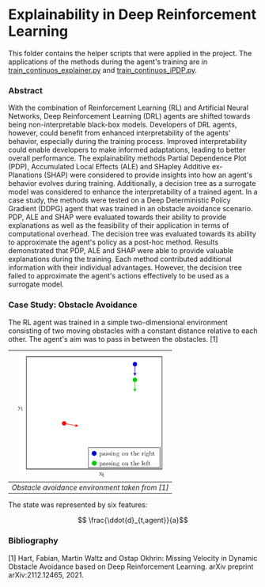 # Explainability in Deep Reinforcement Learning

This folder contains the helper scripts that were applied in the project.
The applications of the methods during the agent's training are in [train_continuos_explainer.py](../run/train_continuous_explainer.py) and [train_continuos_iPDP.py](../run/train_continuous_iPDP.py).

### Abstract
With the combination of Reinforcement Learning (RL) and Artificial Neural Networks, Deep Reinforcement Learning (DRL) agents are shifted towards being non-interpretable black-box models.
Developers of DRL agents, however, could benefit from enhanced interpretability of the agents' behavior, especially during the training process.
Improved interpretability  could enable developers to make informed adaptations, leading to better overall performance.
The explainability methods Partial Dependence Plot (PDP), Accumulated Local Effects (ALE) and SHapley Additive ex-
Planations (SHAP) were considered to provide insights into how an agent's  behavior evolves during training.
Additionally, a decision tree as a surrogate model was considered to enhance the interpretability of a trained agent.
In a case study, the methods were tested on a Deep Deterministic Policy Gradient (DDPG) agent that was trained in an obstacle avoidance scenario.
PDP, ALE and SHAP were evaluated towards their ability to provide explanations as well as the feasibility of their application in terms of computational overhead.
The decision tree was evaluated towards its ability to approximate the agent's policy as a post-hoc method.
Results demonstrated that PDP, ALE and SHAP were able to provide valuable explanations during the training.
Each method contributed additional information with their individual advantages.
However, the decision tree failed to approximate the agent's actions effectively to be used as a surrogate model.

### Case Study: Obstacle Avoidance
The RL agent was trained in a simple two-dimensional environment consisting of two moving obstacles with a constant distance relative to each other.
The agent's aim was to pass in between the obstacles. [1]

<!-- ![some discription](./img/env.png "some discription")  -->
|<img src="./img/env.png" alt="drawing" width="300"/>|
|:--:|
|*Obstacle avoidance environment taken from [1]*|

The state was represented by six features:
<!-- $$s_{t} =\left(\begin{array}{c}
		\frac{\ddot{y}_{t,agent}}{a_{y,max}} \\
		\frac{\dot{y}_{t,agent}}{v_{y,max}} \\
		\frac{\dot{x}_{t,agent}-\dot{x_{t,i}}}{v_{x,max}} \\
		\frac{\dot{y}_{t,agent}-\dot{y_{t,i}}}{v_{y,max}} \\
		\frac{x_{t,agent}-x_{t,i}}{x_{scale}} \\
		\frac{y_{t,agent}-y_{t,i}}{y_{scale}}
	\end{array}
	\right)$$ -->
<!-- $$s_{t} = \left( \begin{array}{c}
\frac{y_{t,agent}}{a_{y,max}} \\
\frac{a}{b}
\end{array}
\right)$$ -->

$$ \frac{\ddot{d}_{t,agent}}{a}$$

### Bibliography

[1] Hart, Fabian, Martin Waltz and Ostap Okhrin: Missing Velocity in Dynamic Obstacle Avoidance based on Deep Reinforcement Learning. arXiv preprint arXiv:2112.12465, 2021.